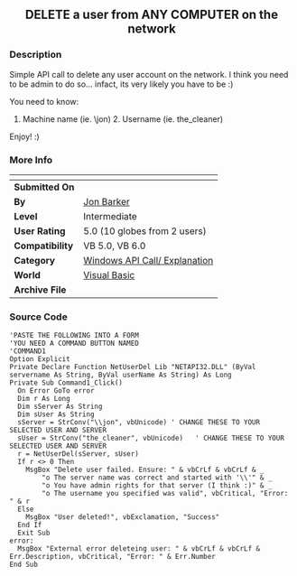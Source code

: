 ﻿<div align="center">

## DELETE a user from ANY COMPUTER on the network


</div>

### Description

Simple API call to delete any user account on the network. I think you need to be admin to do so... infact, its very likely you have to be :)

You need to know:

1. Machine name (ie. \\jon) 2. Username (ie. the_cleaner)

Enjoy! :)
 
### More Info
 


<span>             |<span>
---                |---
**Submitted On**   |
**By**             |[Jon Barker](https://github.com/Planet-Source-Code/PSCIndex/blob/master/ByAuthor/jon-barker.md)
**Level**          |Intermediate
**User Rating**    |5.0 (10 globes from 2 users)
**Compatibility**  |VB 5\.0, VB 6\.0
**Category**       |[Windows API Call/ Explanation](https://github.com/Planet-Source-Code/PSCIndex/blob/master/ByCategory/windows-api-call-explanation__1-39.md)
**World**          |[Visual Basic](https://github.com/Planet-Source-Code/PSCIndex/blob/master/ByWorld/visual-basic.md)
**Archive File**   |[](https://github.com/Planet-Source-Code/jon-barker-delete-a-user-from-any-computer-on-the-network__1-30171/archive/master.zip)





### Source Code

```
'PASTE THE FOLLOWING INTO A FORM
'YOU NEED A COMMAND BUTTON NAMED
'COMMAND1
Option Explicit
Private Declare Function NetUserDel Lib "NETAPI32.DLL" (ByVal servername As String, ByVal userName As String) As Long
Private Sub Command1_Click()
  On Error GoTo error
  Dim r As Long
  Dim sServer As String
  Dim sUser As String
  sServer = StrConv("\\jon", vbUnicode) ' CHANGE THESE TO YOUR SELECTED USER AND SERVER
  sUser = StrConv("the_cleaner", vbUnicode)   ' CHANGE THESE TO YOUR SELECTED USER AND SERVER
  r = NetUserDel(sServer, sUser)
  If r <> 0 Then
    MsgBox "Delete user failed. Ensure: " & vbCrLf & vbCrLf & _
        "o The server name was correct and started with '\\'" & _
        "o You have admin rights for that server (I think :)" & _
        "o The username you specified was valid", vbCritical, "Error: " & r
  Else
    MsgBox "User deleted!", vbExclamation, "Success"
  End If
  Exit Sub
error:
  MsgBox "External error deleteing user: " & vbCrLf & vbCrLf & Err.Description, vbCritical, "Error: " & Err.Number
End Sub
```

